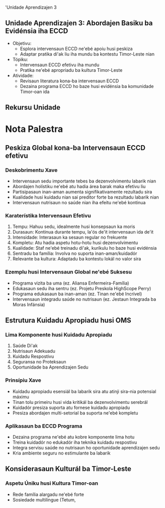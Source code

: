 'Unidade Aprendizajen 3

## Unidade Aprendizajen 3: Abordajen Basiku ba Evidénsia iha ECCD
- Objetivu:
  * Esplora intervensaun ECCD ne'ebé apoiu husi peskiza
  * Adaptar pratika di'ak liu iha mundu ba kontestu Timor-Leste nian
- Tópiku:
  * Intervensaun ECCD efetivu iha mundu
  * Pratika ne'ebé apropriadu ba kultura Timor-Leste
- Atividade:
  * Revisaun literatura kona-ba intervensaun ECCD
  * Dezaina programa ECCD ho baze husi evidénsia ba komunidade Timor-oan ida

## Rekursu Unidade

# Nota Palestra

## Peskiza Global kona-ba Intervensaun ECCD efetivu

### Deskobrimentu Xave
- Intervensaun sedu importante tebes ba dezenvolvimentu labarik nian
- Abordajen holístiku ne'ebé atu hadia área barak maka efetivu liu
- Partisipasaun inan-aman aumenta signifikativamente rezultadu sira
- Kualidade husi kuidadu nian sai preditor forte ba rezultadu labarik nian
- Intervensaun nutrisaun no saúde nian iha efeitu ne'ebé kontinua 

### Karaterístika Intervensaun Efetivu
1. Tempu: Hahuu sedu, idealmente husi konsepsaun ka moris
2. Durasaun: Kontinua durante tempu, la'ós de'it intervensaun ida de'it
3. Intensidade: Interasaun ka sesaun regular no frekuente
4. Kompletu: Atu hadia aspetu hotu-hotu husi dezenvolvimentu
5. Kualidade: Staf ne'ebé treinadu di'ak, kuríkulu ho baze husi evidénsia
6. Sentradu ba família: Involva no suporta inan-aman/kuidadór
7. Relevante ba kultura: Adaptadu ba kontestu lokál no valor sira

### Ezemplu husi Intervensaun Global ne'ebé Suksesu
- Programa vizita ba uma (ez. Aliansa Enfermeira-Família)
- Edukasaun sedu iha sentru (ez. Projetu Preskola HighScope Perry)
- Programa edukasaun ba inan-aman (ez. Tinan ne'ebé Incrível)
- Intervensaun integradu saúde no nutrisaun (ez. Jestaun Integrada ba Moras Infánsia)

## Estrutura Kuidadu Apropiadu husi OMS

### Lima Komponente husi Kuidadu Apropiadu
1. Saúde Di'ak
2. Nutrisaun Adekuadu
3. Kuidadu Respostivu
4. Seguransa no Proteksaun
5. Oportunidade ba Aprendizajen Sedu

### Prinsípiu Xave
- Kuidadu apropiadu esensiál ba labarik sira atu atinji sira-nia potensial máximu
- Tinan tolu primeiru husi vida kritikál ba dezenvolvimentu serebrál
- Kuidadór presiza suporta atu fornese kuidadu apropiadu
- Presiza abordajen multi-setorial ba suporta ne'ebé kompletu

### Aplikasaun ba ECCD Programa
- Dezaina programa ne'ebé atu kobre komponente lima hotu
- Treina kuidadór no edukadór iha teknika kuidadu respostivu
- Integra servisu saúde no nutrisaun ho oportunidade aprendizajen sedu
- Kria ambiente seguru no estimulante ba labarik

## Konsiderasaun Kulturál ba Timor-Leste

### Aspetu Úniku husi Kultura Timor-oan
- Rede família alargadu ne'ebé forte
- Sosiedade multilingue (Tetum,